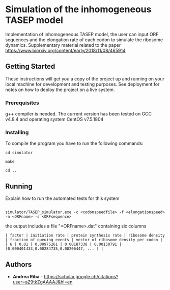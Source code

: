 # Simulation of the inhomogeneous TASEP model

Implementation of inhomogeneous TASEP model, the user can input ORF sequences and the elongation rate of each codon to simulate the ribosome dynamics. 
Supplementary material related to the paper https://www.biorxiv.org/content/early/2018/11/08/465914

## Getting Started

These instructions will get you a copy of the project up and running on your local machine for development and testing purposes. See deployment for notes on how to deploy the project on a live system.

### Prerequisites

g++ compiler is needed. The current version has been tested on GCC v4.8.4 and operating system CentOS v7.5.1804


### Installing

To compile the program you have to run the following commands:

```
cd simulator

make

cd ..

```

## Running

Explain how to run the automated tests for this system

```

simulator/TASEP_simulator.exe -c <codonspeedfile> -f <elongationspeed> -n <ORFname> -s <ORFsequence>

```
the output includes a file \"\<ORFname\>.dat\" containing six columns

```
| factor | initiation rate | protein synthesis rate | ribosome density | fraction of queuing events | vector of ribosome density per codon |
| 6 | 0.01 | 0.00975261 | 0.00187338 | 0.00150791 | [0.000401433,0.00284735,0.00206447, ... ] |
```

## Authors

* **Andrea Riba** - https://scholar.google.ch/citations?user=aZ9tkZgAAAAJ&hl=en


